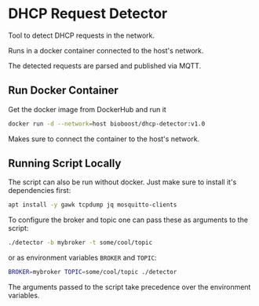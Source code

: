 # DHCP Request Detector

Tool to detect DHCP requests in the network.

Runs in a docker container connected to the host's network.

The detected requests are parsed and published via MQTT.

## Run Docker Container

Get the docker image from DockerHub and run it

```bash
docker run -d --network=host bioboost/dhcp-detector:v1.0
```

Makes sure to connect the container to the host's network.

## Running Script Locally

The script can also be run without docker. Just make sure to install it's dependencies first:

```bash
apt install -y gawk tcpdump jq mosquitto-clients
```

To configure the broker and topic one can pass these as arguments to the script:

```bash
./detector -b mybroker -t some/cool/topic
```

or as environment variables `BROKER` and `TOPIC`:

```bash
BROKER=mybroker TOPIC=some/cool/topic ./detector
```

The arguments passed to the script take precedence over the environment variables.
